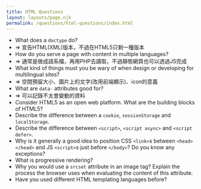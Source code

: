 ```yaml
---
title: HTML Questions
layout: layouts/page.njk
permalink: /questions/html-questions/index.html
---
```


* What does a `doctype` do?
* => 宣告HTML(XML)版本，不過在HTML5只剩一種版本
* How do you serve a page with content in multiple languages?
* => 通常是做成語系檔，再用PHP去讀取，不過靜態網頁也可以透過JS完成
* What kind of things must you be wary of when design or developing for multilingual sites?
* => 空間預留大小、圖片上的文字(改用前端顯示)、icon的意義
* What are `data-` attributes good for?
* => 可以記錄不太會變動的資料
* Consider HTML5 as an open web platform. What are the building blocks of HTML5?
* Describe the difference between a `cookie`, `sessionStorage` and `localStorage`.
* Describe the difference between `<script>`, `<script async>` and `<script defer>`.
* Why is it generally a good idea to position CSS `<link>`s between `<head></head>` and JS `<script>`s just before `</body>`? Do you know any exceptions?
* What is progressive rendering?
* Why you would use a `srcset` attribute in an image tag? Explain the process the browser uses when evaluating the content of this attribute.
* Have you used different HTML templating languages before?
